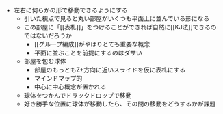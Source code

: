 
- 左右に何らかの形で移動できるようにする
    - 引いた視点で見ると丸い部屋がいくつも平面上に並んでいる形になる
    - この部屋に「[[表札]]」をつけることができれば自然に[[KJ法]]できるのではないだろうか
        - [[グループ編成]]がやはりとても重要な概念
        - 平面に並ぶことを前提にするのはダサい
    - 部屋を包む球体
        - 部屋のもっともZ+方向に近いスライドを仮に表札にする
        - マインドマップ的
        - 中心に中心概念が置かれる
    - 球体をつかんでドラックドロップで移動
    - 好き勝手な位置に球体が移動したら、その間の移動をどうするかが課題

